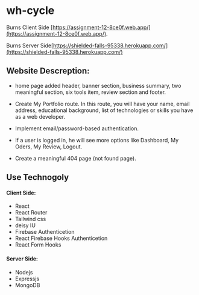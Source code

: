 # wh-cycle

Burns Client Side [https://assignment-12-8ce0f.web.app/](https://assignment-12-8ce0f.web.app/).

Burns Server Side[https://shielded-falls-95338.herokuapp.com/](https://shielded-falls-95338.herokuapp.com/)

## Website Descreption:

- home page added header, banner section, business summary, two meaningful section, six tools item, review section and footer.
- Create My Portfolio route. In this route, you will have your name, email address, educational background, list of technologies or skills you have as a web developer.
- Implement email/password-based authentication.
- If a user is logged in, he will see more options like Dashboard, My Oders, My Review, Logout.

- Create a meaningful 404 page (not found page).

## Use Technogoly

#### Client Side:

- React
- React Router
- Tailwind css
- deisy IU
- Firebase Authenticetion
- React Firebase Hooks Authenticetion
- React Form Hooks

#### Server Side:

- Nodejs
- Expressjs
- MongoDB
